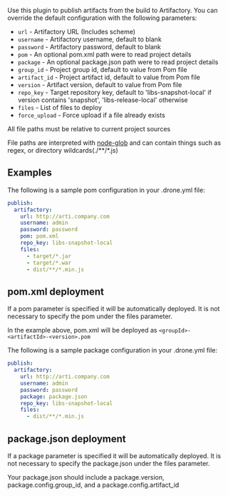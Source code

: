 Use this plugin to publish artifacts from the build to Artifactory.
You can override the default configuration with the following parameters:

* `url` - Artifactory URL (Includes scheme)
* `username` - Artifactory username, default to blank
* `password` - Artifactory password, default to blank
* `pom` - An optional pom.xml path were to read project details
* `package` - An optional package.json path were to read project details
* `group_id` - Project group id, default to value from Pom file
* `artifact_id` - Project artifact id, default to value from Pom file
* `version` - Artifact version, default to value from Pom file
* `repo_key` - Target repository key, default to 'libs-snapshot-local' if version contains 'snapshot', 'libs-release-local' otherwise
* `files` - List of files to deploy
* `force_upload` - Force upload if a file already exists

All file paths must be relative to current project sources

File paths are interpreted with [node-glob](https://github.com/isaacs/node-glob#glob-primer) and can contain things such as regex, or directory wildcards(./\*\*/\*.js)

## Examples

The following is a sample pom configuration in your .drone.yml file:

```yaml
publish:
  artifactory:
    url: http://arti.company.com
    username: admin
    password: password 
    pom: pom.xml 
    repo_key: libs-snapshot-local
    files: 
      - target/*.jar
      - target/*.war
      - dist/**/*.min.js
```

## pom.xml deployment

If a pom parameter is specified it will be automatically deployed. It is not necessary to specify the pom under the files parameter. 

In the example above, pom.xml will be deployed as ```<groupId>-<artifactId>-<version>.pom```

The following is a sample package configuration in your .drone.yml file:

```yaml
publish:
  artifactory:
    url: http://arti.company.com
    username: admin
    password: password 
    package: package.json
    repo_key: libs-snapshot-local
    files:
      - dist/**/*.min.js
```

## package.json deployment

If a package parameter is specified it will be automatically deployed. It is not necessary to specify the package.json under the files parameter. 

Your package.json should include a package.version, package.config.group_id, and a package.config.artifact_id

